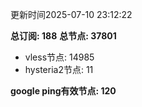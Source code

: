 更新时间2025-07-10 23:12:22

**总订阅: 188**
**总节点: 37801**
- vless节点: 14985
- hysteria2节点: 11

**google ping有效节点: 120**
